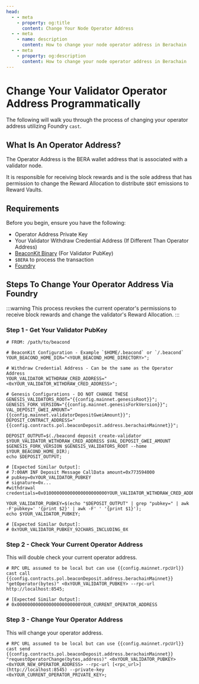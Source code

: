 ```yaml
---
head:
  - - meta
    - property: og:title
      content: Change Your Node Operator Address
  - - meta
    - name: description
      content: How to change your node operator address in Berachain
  - - meta
    - property: og:description
      content: How to change your node operator address in Berachain
---
```


<script setup>
    import config from '@berachain/config/constants.json';
</script>

# Change Your Validator Operator Address Programmatically

The following will walk you through the process of changing your operator address utilizing Foundry `cast`.

## What Is An Operator Address?

The Operator Address is the BERA wallet address that is associated with a validator node.

It is responsible for receiving block rewards and is the sole address that has permission to change the Reward Allocation to distribute `$BGT` emissions to Reward Vaults.

## Requirements

Before you begin, ensure you have the following:

- Operator Address Private Key
- Your Validator Withdraw Credential Address (If Different Than Operator Address)
- [BeaconKit Binary](https://github.com/berachain/beacon-kit/releases) (For Validator PubKey)
- `$BERA` to process the transaction
- [Foundry](https://book.getfoundry.sh/getting-started/installation)

## Steps To Change Your Operator Address Via Foundry

:::warning
This process revokes the current operator's permissions to receive block rewards and change the validator's Reward Allocation.
:::

### Step 1 - Get Your Validator PubKey

```bash-vue
# FROM: /path/to/beacond

# BeaconKit Configuration - Example `$HOME/.beacond` or `/.beacond`
YOUR_BEACOND_HOME_DIR="<YOUR_BEACOND_HOME_DIRECTORY>";

# Withdraw Credential Address - Can be the same as the Operator Address
YOUR_VALIDATOR_WITHDRAW_CRED_ADDRESS="<0xYOUR_VALIDATOR_WITHDRAW_CRED_ADDRESS>";

# Genesis Configurations - DO NOT CHANGE THESE
GENESIS_VALIDATORS_ROOT="{{config.mainnet.genesisRoot}}";
GENESIS_FORK_VERSION="{{config.mainnet.genesisForkVersion}}";
VAL_DEPOSIT_GWEI_AMOUNT="{{config.mainnet.validatorDepositGweiAmount}}";
DEPOSIT_CONTRACT_ADDRESS="{{config.contracts.pol.beaconDeposit.address.berachainMainnet}}";

DEPOSIT_OUTPUT=$(./beacond deposit create-validator $YOUR_VALIDATOR_WITHDRAW_CRED_ADDRESS $VAL_DEPOSIT_GWEI_AMOUNT $GENESIS_FORK_VERSION $GENESIS_VALIDATORS_ROOT --home $YOUR_BEACOND_HOME_DIR);
echo $DEPOSIT_OUTPUT;

# [Expected Similar Output]:
# 7:00AM INF Deposit Message CallData amount=0x773594000
# pubkey=0xYOUR_VALIDATOR_PUBKEY
# signature=0x...
#withdrawal credentials=0x010000000000000000000000YOUR_VALIDATOR_WITHDRAW_CRED_ADDRESS...

YOUR_VALIDATOR_PUBKEY=$(echo "$DEPOSIT_OUTPUT" | grep "pubkey=" | awk -F'pubkey=' '{print $2}' | awk -F' ' '{print $1}');
echo $YOUR_VALIDATOR_PUBKEY;

# [Expected Similar Output]:
# 0xYOUR_VALIDATOR_PUBKEY_92CHARS_INCLUDING_0X
```

### Step 2 - Check Your Current Operator Address

This will double check your current operator address.

```bash-vue
# RPC URL assumed to be local but can use {{config.mainnet.rpcUrl}}
cast call {{config.contracts.pol.beaconDeposit.address.berachainMainnet}} "getOperator(bytes)" <0xYOUR_VALIDATOR_PUBKEY> --rpc-url http://localhost:8545;

# [Expected Similar Output]:
# 0x000000000000000000000000YOUR_CURRENT_OPERATOR_ADDRESS
```

### Step 3 - Change Your Operator Address

This will change your operator address.

```bash-vue
# RPC URL assumed to be local but can use {{config.mainnet.rpcUrl}}
cast send {{config.contracts.pol.beaconDeposit.address.berachainMainnet}} "requestOperatorChange(bytes,address)" <0xYOUR_VALIDATOR_PUBKEY> <0xYOUR_NEW_OPERATOR_ADDRESS> --rpc-url [<rpc_url>](http://localhost:8545) --private-key <0xYOUR_CURRENT_OPERATOR_PRIVATE_KEY>;
```
